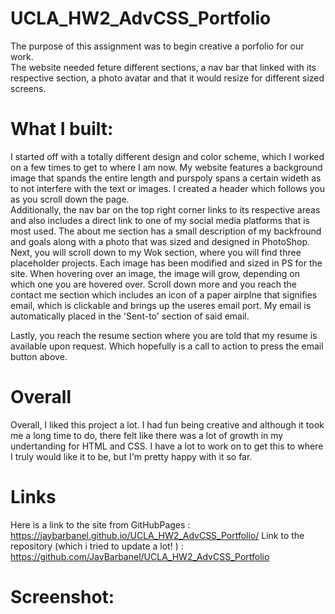 # UCLA_HW2_AdvCSS_Portfolio
The purpose of this assignment was to begin creative a porfolio for our work.  
The website needed feture different sections, a nav bar that linked with its respective section, a photo avatar and that it would resize for different sized screens. 

# What I built:
I started off with a totally different design and color scheme, which I worked on a few times to get to where I am now. 
My website features a background image that spands the entire length and purspoly spans a certain wideth as to not interfere with the text or images. 
I created a header which follows you as you scroll down the page.  
Additionally, the nav bar on the top right corner links to its respective areas and also includes a direct link to one of my social media platforms that is most used.
The about me section has a small description of my backfround and goals along with a photo that was sized and designed in PhotoShop. 
Next, you will scroll down to my Wok section, where you will find three placeholder projects.  Each image has been modified and sized in PS for the site. 
When hovering over an image, the image will grow, depending on which one you are hovered over.
Scroll down more and you reach the contact me section which includes an icon of a paper airplne that signifies email, which is clickable and brings up the useres 
email port.  My email is automatically placed in the 'Sent-to' section of said email.  

Lastly, you reach the resume section where you are told that my resume is available upon request.  Which hopefully is a call to action to press the email button above. 


# Overall 
Overall, I liked this project a lot.  I had fun being creative and although it took me a long time to do, there felt like there was a lot of growth in my undertanding for HTML and CSS.  I have a lot to work on to get this to where I truly would like it to be, but I'm pretty happy with it so far. 

# Links 
Here is a link to the site from GitHubPages : https://jaybarbanel.github.io/UCLA_HW2_AdvCSS_Portfolio/
Link to the repository (which i tried to update a lot! ) : https://github.com/JayBarbanel/UCLA_HW2_AdvCSS_Portfolio

# Screenshot: 

